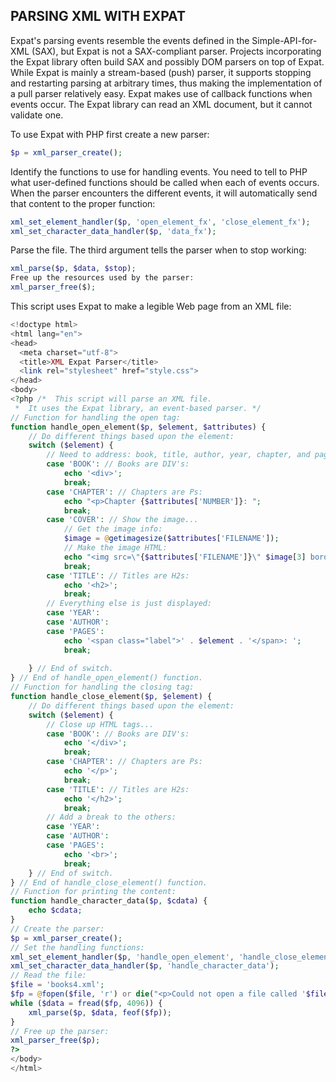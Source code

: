 ## PARSING XML WITH EXPAT
Expat's parsing events resemble the events defined in the Simple-API-for-XML (SAX), but Expat is not a SAX-compliant parser. Projects incorporating the Expat library often build SAX and possibly DOM parsers on top of Expat. While Expat is mainly a stream-based (push) parser, it supports stopping and restarting parsing at arbitrary times, thus making the implementation of a pull parser relatively easy. Expat makes use of callback functions when events occur. The Expat library can read an XML document, but it cannot validate one.

To use Expat with PHP first create a new parser:
```php
$p = xml_parser_create();
```
Identify the functions to use for handling events. You need to tell to PHP what user-defined functions should be called when each of events occurs. When the parser encounters the different events, it will automatically send that content to the proper function:
```php
xml_set_element_handler($p, 'open_element_fx', 'close_element_fx');
xml_set_character_data_handler($p, 'data_fx');
```
Parse the file. The third argument tells the parser when to stop working:
```php
xml_parse($p, $data, $stop);
Free up the resources used by the parser:
xml_parser_free($);
```
This script uses Expat to make a legible Web page from an XML file:
```php
<!doctype html>
<html lang="en">
<head>
  <meta charset="utf-8">
  <title>XML Expat Parser</title>
  <link rel="stylesheet" href="style.css">
</head>
<body>
<?php /*  This script will parse an XML file.
 *  It uses the Expat library, an event-based parser. */
// Function for handling the open tag:
function handle_open_element($p, $element, $attributes) {
    // Do different things based upon the element:
    switch ($element) {  
        // Need to address: book, title, author, year, chapter, and pages!    
        case 'BOOK': // Books are DIV's:
            echo '<div>';
            break;           
        case 'CHAPTER': // Chapters are Ps:
            echo "<p>Chapter {$attributes['NUMBER']}: ";
            break;      
        case 'COVER': // Show the image...
            // Get the image info:
            $image = @getimagesize($attributes['FILENAME']);  
            // Make the image HTML:
            echo "<img src=\"{$attributes['FILENAME']}\" $image[3] border=\"0\"><br>";
            break;          
        case 'TITLE': // Titles are H2s:
            echo '<h2>';
            break;            
        // Everything else is just displayed:
        case 'YEAR':
        case 'AUTHOR':
        case 'PAGES':
            echo '<span class="label">' . $element . '</span>: ';
            break;
            
    } // End of switch.    
} // End of handle_open_element() function.
// Function for handling the closing tag:
function handle_close_element($p, $element) {
    // Do different things based upon the element:
    switch ($element) {    
        // Close up HTML tags...
        case 'BOOK': // Books are DIV's:
            echo '</div>';
            break;     
        case 'CHAPTER': // Chapters are Ps:
            echo '</p>';
            break;     
        case 'TITLE': // Titles are H2s:
            echo '</h2>';
            break;    
        // Add a break to the others:
        case 'YEAR':
        case 'AUTHOR':
        case 'PAGES':
            echo '<br>';
            break;
    } // End of switch.   
} // End of handle_close_element() function.
// Function for printing the content:
function handle_character_data($p, $cdata) {
    echo $cdata;
}
// Create the parser:
$p = xml_parser_create();
// Set the handling functions:
xml_set_element_handler($p, 'handle_open_element', 'handle_close_element');
xml_set_character_data_handler($p, 'handle_character_data');
// Read the file:
$file = 'books4.xml';
$fp = @fopen($file, 'r') or die("<p>Could not open a file called '$file'.</p></body></html>");
while ($data = fread($fp, 4096)) {
    xml_parse($p, $data, feof($fp));
}
// Free up the parser:
xml_parser_free($p);
?>
</body>
</html>
```
